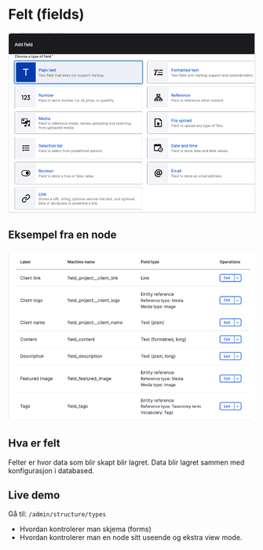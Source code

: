 # Felt (fields)

<img src="add_fields.png" alt="drawing" width="600">

## Eksempel fra en node

<img src="example_field_types.png" alt="drawing" width="600">

## Hva er felt

Felter er hvor data som blir skapt blir lagret. Data blir lagret sammen med konfigurasjon i databased.

## Live demo

Gå til: `/admin/structure/types`

* Hvordan kontrolerer man skjema (forms)
* Hvordan kontrolerer man en node sitt useende og ekstra view mode.
